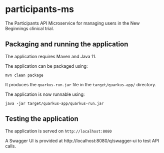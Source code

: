 # participants-ms

The Participants API Microservice for managing users in the New Beginnings clinical trial.

## Packaging and running the application

The application requires Maven and Java 11.

The application can be packaged using:
```shell script
mvn clean package
```
It produces the `quarkus-run.jar` file in the `target/quarkus-app/` directory.

The application is now runnable using:
```shell script
java -jar target/quarkus-app/quarkus-run.jar
```

## Testing the application

The application is served on `http://localhost:8080`

A Swagger UI is provided at http://localhost:8080/q/swagger-ui to test API calls.
